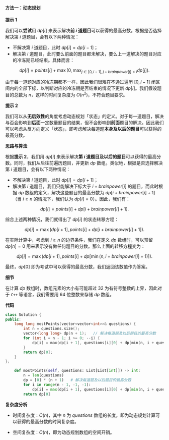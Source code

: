 #### 方法一：动态规划

**提示 $1$**

我们可以**尝试**用 $\textit{dp}[i]$ 来表示解决**前 $i$ 道题目**可以获得的最高分数。根据是否选择解决第 $i$ 道题目，会有以下两种情况：

- 不解决第 $i$ 道题目，此时 $\textit{dp}[i] = \textit{dp}[i-1]$；
- 解决第 $i$ 道题目，此时要么前面的题目都未解决，要么上一道解决的题目对应的冷冻期已经结束。具体而言：

$$
\textit{dp}[i] = \textit{points}[i] + \max(0, \max_{j \in [0, i - 1], j + \textit{brainpower}[j] < i} dp[j]).
$$

由于每一道题对应的冷冻期都不一样，因此我们很难在不通过遍历 $[0, i - 1]$ 闭区间内的全部下标，以判断对应的冷冻期是否结束的情况下更新 $\textit{dp}[i]$。我们假设题目的总数为 $n$，这样的时间复杂度为 $O(n^2)$，不符合题目要求。

**提示 $2$**

我们可以从**无后效性**的角度考虑动态规划「状态」的定义。对于每一道题目，解决与否会影响到**后面**一定数量题目的结果，但不会影响到**前面**题目的解决。因此我们可以考虑从反方向定义「状态」，即考虑解决每道题**本身及以后的题目**可以获得的最高分数。

**思路与算法**

根据**提示 $2$**，我们用 $\textit{dp}[i]$ 来表示解决**第 $i$ 道题目及以后的题目**可以获得的最高分数。同时，我们从后往前遍历题目，并更新 $\textit{dp}$ 数组。类似地，根据是否选择解决第 $i$ 道题目，会有以下两种情况：

- 不解决第 $i$ 道题目，此时 $\textit{dp}[i] = \textit{dp}[i+1]$；
- 解决第 $i$ 道题目，我们只能解决下标大于 $i + \textit{brainpower}[i]$ 的题目，而此时根据 $\textit{dp}$ 数组的定义，解决这些题目的最高分数为 $dp[i + \textit{brainpower}[i] + 1]$（当 $i \ge n$ 的情况下，我们认为 $dp[i] = 0$）。因此，我们有：

$$
\textit{dp}[i] = \textit{points}[i] + dp[i + \textit{brainpower}[i] + 1].
$$

综合上述两种情况，我们就得出了 $\textit{dp}[i]$ 的状态转移方程：

$$
\textit{dp}[i] = \max(\textit{dp}[i+1], \textit{points}[i] + dp[i + \textit{brainpower}[i] + 1]).
$$

在实际计算中，考虑到 $i \ge n$ 的边界条件，我们在定义 $\textit{dp}$ 数组时，可以预留 $dp[n] = 0$ 用来表示没有做任何题目的分数。那么上面的转移方程变为：

$$
\textit{dp}[i] = \max(\textit{dp}[i+1], \textit{points}[i] + dp[\min(n, i + \textit{brainpower}[i] + 1)]).
$$

最终，$dp[0]$ 即为考试中可以获得的最高分数，我们返回该数值作为答案。

**细节**

在计算 $\textit{dp}$ 数组时，数组元素的大小有可能超过 $32$ 为有符号整数的上界，因此对于 $\texttt{C++}$ 等语言，我们需要用 $64$ 位整数来存储 $\textit{dp}$ 数组。

**代码**

```C++ [sol1-C++]
class Solution {
public:
    long long mostPoints(vector<vector<int>>& questions) {
        int n = questions.size();
        vector<long long> dp(n + 1);   // 解决每道题及以后题目的最高分数
        for (int i = n - 1; i >= 0; --i) {
            dp[i] = max(dp[i + 1], questions[i][0] + dp[min(n, i + questions[i][1] + 1)]);
        }
        return dp[0];
    }
};
```


```Python [sol1-Python3]
    def mostPoints(self, questions: List[List[int]]) -> int:
        n = len(questions)
        dp = [0] * (n + 1)   # 解决每道题及以后题目的最高分数
        for i in range(n - 1, -1, -1):
            dp[i] = max(dp[i + 1], questions[i][0] + dp[min(n, i + questions[i][1] + 1)])
        return dp[0]
```


**复杂度分析**

- 时间复杂度：$O(n)$，其中 $n$ 为 $\textit{questions}$ 数组的长度。即为动态规划计算可以获得的最高分数的时间复杂度。

- 空间复杂度：$O(n)$，即为动态规划数组的空间开销。